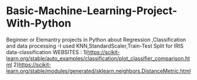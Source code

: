 # Basic-Machine-Learning-Project-With-Python
Beginner or Elemantry projects in Python about Regression ,Classification and data processing
-I used KNN,StandardScaler,Train-Test Split for IRIS data-classification 
WEBSITES : 1)https://scikit-learn.org/stable/auto_examples/classification/plot_classifier_comparison.html
           2)https://scikit-learn.org/stable/modules/generated/sklearn.neighbors.DistanceMetric.html
